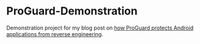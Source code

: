 # ProGuard-Demonstration

Demonstration project for my blog post on [how ProGuard protects Android applications from reverse engineering](www.flyingtophat.co.uk/blog/2015/11/05/how-proguard-protects-android-applications-from-reverse-engineering.html).
